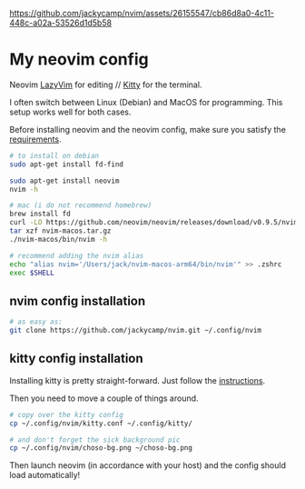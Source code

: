 https://github.com/jackycamp/nvim/assets/26155547/cb86d8a0-4c11-448c-a02a-53526d1d5b58

# My neovim config

Neovim [LazyVim](https://github.com/LazyVim/LazyVim) for editing // [Kitty](https://sw.kovidgoyal.net/kitty/quickstart/) for the terminal.

I often switch between Linux (Debian) and MacOS for programming. This setup works well for both cases.

Before installing neovim and the neovim config, make sure you satisfy the [requirements](https://www.lazyvim.org/#%EF%B8%8F-requirements).

```bash
# to install on debian
sudo apt-get install fd-find

sudo apt-get install neovim
nvim -h

# mac (i do not recommend homebrew)
brew install fd
curl -LO https://github.com/neovim/neovim/releases/download/v0.9.5/nvim-macos.tar.gz
tar xzf nvim-macos.tar.gz
./nvim-macos/bin/nvim -h

# recommend adding the nvim alias
echo "alias nvim='/Users/jack/nvim-macos-arm64/bin/nvim'" >> .zshrc
exec $SHELL
```

## nvim config installation

```bash
# as easy as:
git clone https://github.com/jackycamp/nvim.git ~/.config/nvim

```

## kitty config installation

Installing kitty is pretty straight-forward. Just follow the [instructions](https://sw.kovidgoyal.net/kitty/binary/#install-kitty).

Then you need to move a couple of things around.

```bash
# copy over the kitty config
cp ~/.config/nvim/kitty.conf ~/.config/kitty/

# and don't forget the sick background pic
cp ~/.config/nvim/choso-bg.png ~/choso-bg.png
```

Then launch neovim (in accordance with your host) and the config should load automatically!
